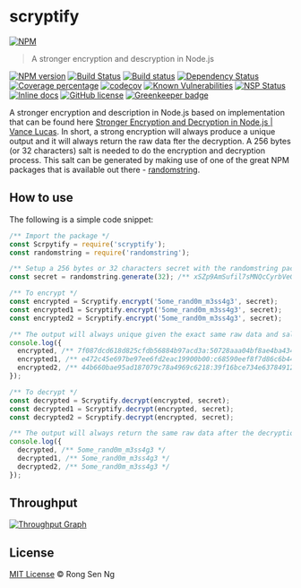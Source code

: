 # scryptify

[![NPM][nodei-image]][nodei-url]

> A stronger encryption and descryption in Node.js

[![NPM version][npm-image]][npm-url]
[![Build Status][travis-image]][travis-url]
[![Build status][appveyor-image]][appveyor-url]
[![Dependency Status][daviddm-image]][daviddm-url]
[![Coverage percentage][coveralls-image]][coveralls-url]
[![codecov][codecov-image]][codecov-url]
[![Known Vulnerabilities][snyk-image]][snyk-url]
[![NSP Status][nsp-image]][nsp-url]
[![Inline docs][inch-image]][inch-url]
[![GitHub license][license-image]][license-url]
[![Greenkeeper badge][greenkeeper-image]][greenkeeper-url]

A stronger encryption and description in Node.js based on implementation that can be found here [Stronger Encryption and Decryption in Node.js | Vance Lucas](http://vancelucas.com/blog/stronger-encryption-and-decryption-in-node-js/). In short, a strong encryption will always produce a unique output and it will always return the raw data fter the decryption. A 256 bytes (or 32 characters) salt is needed to do the encryption and decryption process. This salt can be generated by making use of one of the great NPM packages that is available out there - [randomstring](https://www.npmjs.com/package/randomstring).

## How to use

The following is a simple code snippet:

```js
/** Import the package */
const Scrpytify = require('scryptify');
const randomstring = require('randomstring');

/** Setup a 256 bytes or 32 characters secret with the randomstring package */
const secret = randomstring.generate(32); /** xSZp9AmSufil7sMNQcCyrbVeGoHqJEJn */

/** To encrypt */
const encrypted = Scryptify.encrypt('5ome_rand0m_m3ss4g3', secret);
const encrypted1 = Scryptify.encrypt('5ome_rand0m_m3ss4g3', secret);
const encrypted2 = Scryptify.encrypt('5ome_rand0m_m3ss4g3', secret);

/** The output will always unique given the exact same raw data and salt. */
console.log({
  encrypted, /** 7f087dcd618d825cfdb56884b97acd3a:50728aaa04bf8ae4ba434806e62d4e917cf4d1632716f013173813e812429f52 */
  encrypted1, /** e472c45e697be97ee6fd2eac19900b00:c68590eef8f7d86c6b4486c387f31aebf5004aa14b01b925d3219a638490add9 */
  encrypted2, /** 44b660bae95ad187079c78a4969c6218:39f16bce734e63784912189967deee68510b0ad93bc7244b2e12e31e65cd3fa0 */
});

/** To decrypt */
const decrypted = Scryptify.decrypt(encrypted, secret);
const decrypted1 = Scryptify.decrypt(encrypted, secret);
const decrypted2 = Scryptify.decrypt(encrypted, secret);

/** The output will always return the same raw data after the decryption given with the same salt that is used in the encryption */
console.log({
  decrypted, /** 5ome_rand0m_m3ss4g3 */
  decrypted1, /** 5ome_rand0m_m3ss4g3 */
  decrypted2, /** 5ome_rand0m_m3ss4g3 */
});
```

## Throughput

[![Throughput Graph](https://graphs.waffle.io/motss/scryptify/throughput.svg)](https://waffle.io/motss/scryptify/metrics/throughput)

## License

[MIT License](http://motss.mit-license.org/) © Rong Sen Ng

[nodei-image]: https://nodei.co/npm/scryptify.png?downloads=true&downloadRank=true&stars=true
[nodei-url]: https://nodei.co/npm/scryptify/
[npm-image]: https://badge.fury.io/js/scryptify.svg
[npm-url]: https://npmjs.org/package/scryptify
[travis-image]: https://travis-ci.org/motss/scryptify.svg?branch=master
[travis-url]: https://travis-ci.org/motss/scryptify
[appveyor-image]: https://ci.appveyor.com/api/projects/status/vl048tryjr08sld8/branch/master?svg=true
[appveyor-url]: https://ci.appveyor.com/project/motss/scryptify/branch/master
[daviddm-image]: https://david-dm.org/motss/scryptify.svg?theme=shields.io
[daviddm-url]: https://david-dm.org/motss/scryptify
[coveralls-image]: https://coveralls.io/repos/github/motss/scryptify/badge.svg?branch=master
[coveralls-url]: https://coveralls.io/github/motss/scryptify?branch=master
[codecov-image]: https://codecov.io/gh/motss/scryptify/branch/master/graph/badge.svg
[codecov-url]: https://codecov.io/gh/motss/scryptify
[snyk-image]: https://snyk.io/test/github/motss/scryptify/badge.svg
[snyk-url]: https://snyk.io/test/github/motss/scryptify
[nsp-image]: https://nodesecurity.io/orgs/motss/projects/a1c57ec8-9c17-4912-932b-f1ff6284e2ae/badge
[nsp-url]: https://nodesecurity.io/orgs/motss/projects/a1c57ec8-9c17-4912-932b-f1ff6284e2ae
[inch-image]: http://inch-ci.org/github/motss/scryptify.svg?branch=master
[inch-url]: http://inch-ci.org/github/motss/scryptify
[license-image]: https://img.shields.io/badge/license-MIT-blue.svg
[license-url]: https://motss.mit-license.org/
[greenkeeper-image]: https://badges.greenkeeper.io/motss/scryptify.svg
[greenkeeper-url]: https://greenkeeper.io/
